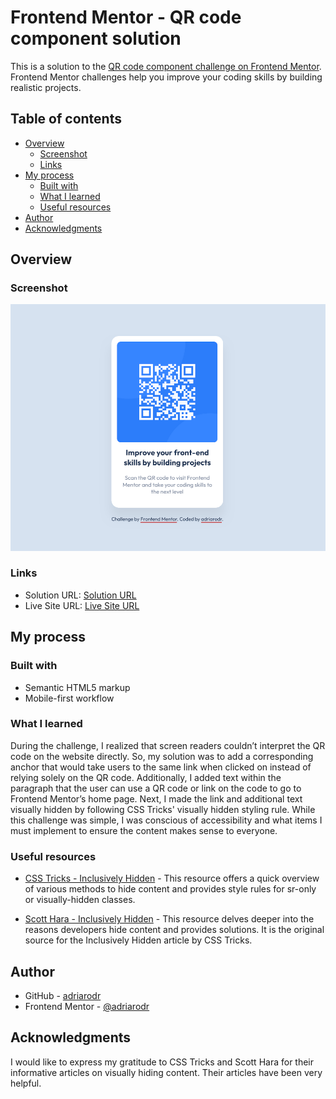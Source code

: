 # Frontend Mentor - QR code component solution

This is a solution to the [QR code component challenge on Frontend Mentor](https://www.frontendmentor.io/challenges/qr-code-component-iux_sIO_H). Frontend Mentor challenges help you improve your coding skills by building realistic projects.

## Table of contents

- [Overview](#overview)
  - [Screenshot](#screenshot)
  - [Links](#links)
- [My process](#my-process)
  - [Built with](#built-with)
  - [What I learned](#what-i-learned)
  - [Useful resources](#useful-resources)
- [Author](#author)
- [Acknowledgments](#acknowledgments)

## Overview

### Screenshot

![QR Code Component Screenshot](images/qr-code-component-screenshot.png)

### Links

- Solution URL: [Solution URL](https://www.frontendmentor.io/solutions/qr-code-component-XZdPCUap20)
- Live Site URL: [Live Site URL](https://adriarodr.github.io/qr-code-component/)

## My process

### Built with

- Semantic HTML5 markup
- Mobile-first workflow

### What I learned

During the challenge, I realized that screen readers couldn’t interpret the QR code on the website directly. So, my solution was to add a corresponding anchor that would take users to the same link when clicked on instead of relying solely on the QR code. Additionally, I added text within the paragraph that the user can use a QR code or link on the code to go to Frontend Mentor’s home page. Next, I made the link and additional text visually hidden by following CSS Tricks' visually hidden styling rule. While this challenge was simple, I was conscious of accessibility and what items I must implement to ensure the content makes sense to everyone.

### Useful resources
- [CSS Tricks - Inclusively Hidden](https://css-tricks.com/inclusively-hidden/) - This resource offers a quick overview of various methods to hide content and provides style rules for sr-only or visually-hidden classes.

- [Scott Hara - Inclusively Hidden](https://www.scottohara.me/blog/2017/04/14/inclusively-hidden.html) - This resource delves deeper into the reasons developers hide content and provides solutions. It is the original source for the Inclusively Hidden article by CSS Tricks.

## Author
- GitHub - [adriarodr](https://github.com/adriarodr)
- Frontend Mentor - [@adriarodr](https://www.frontendmentor.io/profile/adriarodr)

## Acknowledgments

I would like to express my gratitude to CSS Tricks and Scott Hara for their informative articles on visually hiding content. Their articles have been very helpful.